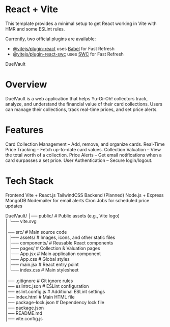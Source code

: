 # React + Vite

This template provides a minimal setup to get React working in Vite with HMR and some ESLint rules.

Currently, two official plugins are available:

- [@vitejs/plugin-react](https://github.com/vitejs/vite-plugin-react/blob/main/packages/plugin-react/README.md) uses [Babel](https://babeljs.io/) for Fast Refresh
- [@vitejs/plugin-react-swc](https://github.com/vitejs/vite-plugin-react-swc) uses [SWC](https://swc.rs/) for Fast Refresh

DuelVault

# Overview

DuelVault is a web application that helps Yu-Gi-Oh! collectors track, analyze, and understand the financial value of their card collections. Users can manage their collections, track real-time prices, and set price alerts.

# Features

Card Collection Management – Add, remove, and organize cards.
Real-Time Price Tracking – Fetch up-to-date card values.
Collection Valuation – View the total worth of a collection.
Price Alerts – Get email notifications when a card surpasses a set price.
User Authentication – Secure login/logout.

# Tech Stack

Frontend
Vite + React.js
TailwindCSS
Backend (Planned)
Node.js + Express
MongoDB
Nodemailer for email alerts
Cron Jobs for scheduled price updates

DuelVault/
│── public/ # Public assets (e.g., Vite logo)  
 │ └── vite.svg  
 │  
 │── src/ # Main source code  
 │ ├── assets/ # Images, icons, and other static files  
 │ ├── components/ # Reusable React components  
 │ ├── pages/ # Collection & Valuation pages  
 │ ├── App.jsx # Main application component  
 │ ├── App.css # Global styles  
 │ ├── main.jsx # React entry point  
 │ └── index.css # Main stylesheet  
 │  
 │── .gitignore # Git ignore rules  
 │── eslintrc.json # ESLint configuration  
 │── eslint.config.js # Additional ESLint settings  
 │── index.html # Main HTML file  
 │── package-lock.json # Dependency lock file  
 │── package.json  
 │── README.md  
 │── vite.config.js
